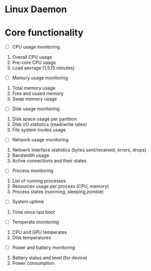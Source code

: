 # Linux Daemon

# Core functionality
- [ ] CPU usage monitoring
1. Overall CPU usage
2. Pre-core CPU usage
3. Load aevrage (1,5,15 minutes)

- [ ] Memory usage monitoring
1. Total memory usage
2. Free and usaed memory
3. Swap memory usage

- [ ] DIsk usage monitoring
1. Disk space usage per partition
2. DIsk i/O statistics (read/write rates)
3. File system inodes usage

- [ ] Network usage monitoring
1. Netowrk interface statistics (bytes sent/received, errors, drops)
2. Bandwidth usage
3. Active connections and their states

- [ ] Process monitoring
1. List of running processes
2. Resources usage per process (CPU, memory)
3. Process states (runnning, sleeping,zombie)

- [ ] System uptime
1. Time since last boot

- [ ] Temperate monitoring
1. CPU and GPU temperates
2. DIsk temperatures

- [ ] Power and battery monitoring
1. Battery status and level (for device)
2. Power consumption


